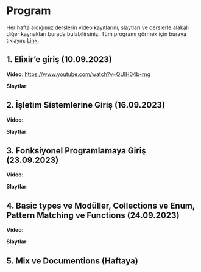 # Program

Her hafta aldığımız derslerin video kayıtlarını, slaytları ve derslerle alakalı diğer kaynakları burada bulabilirsiniz. Tüm programı görmek için buraya tıklayın: [Link](https://github.com/elixirtr/elixir-bootcamp-2023/tree/main#e%C4%9Fitim-program%C4%B1).

## 1. Elixir’e giriş (10.09.2023)
**Video**: https://www.youtube.com/watch?v=QUlH04b-rng

**Slaytlar**: 

## 2. İşletim Sistemlerine Giriş (16.09.2023)
**Video**:

**Slaytlar**:

## 3. Fonksiyonel Programlamaya Giriş (23.09.2023)
**Video**:

**Slaytlar**:

## 4. Basic types ve Modüller, Collections ve Enum, Pattern Matching ve Functions (24.09.2023)
**Video**:

**Slaytlar**:

## 5. Mix ve Documentions (Haftaya)
